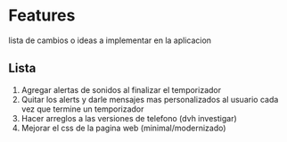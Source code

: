 # Features

lista de cambios o ideas a implementar en la aplicacion

## Lista

1. Agregar alertas de sonidos al finalizar el temporizador
2. Quitar los alerts y darle mensajes mas personalizados al usuario cada vez que termine un temporizador
3. Hacer arreglos a las versiones de telefono (dvh investigar)
4. Mejorar el css de la pagina web (minimal/modernizado)

